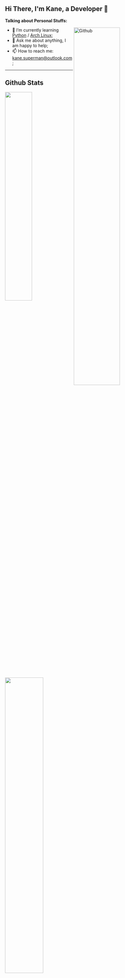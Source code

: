 ## Hi There, I'm Kane, a Developer :wave:

**Talking about Personal Stuffs:**

<img width="55%" align="right" alt="Github" src="https://raw.githubusercontent.com/onimur/.github/master/.resources/git-header.svg" />

- 🌱 I’m currently learning [Python](https://www.python.org/) / [Arch Linux](https://wiki.archlinux.org/title/Arch_Linux); 
- 💬 Ask me about anything, I am happy to help;
- 📫 How to reach me: kane.superman@outlook.com;

---

## Github Stats
<img align="left" width="50%" src="https://github-readme-stats.vercel.app/api?username=KaneSuperman&show_icons=true&count_private=true&theme=tokyonight" />

<a href="https://github.com/KaneSuperman/github-readme-stats"><img width="42%" src="https://github-readme-stats.vercel.app/api/top-langs/?username=KaneSuperman&layout=compact&theme=tokyonight" /></a>

<img src="https://github-readme-activity-graph.cyclic.app/graph?username=KaneSuperman&theme=react-dark&bg_color=20232a&hide_border=true" width="100%"/>

---
